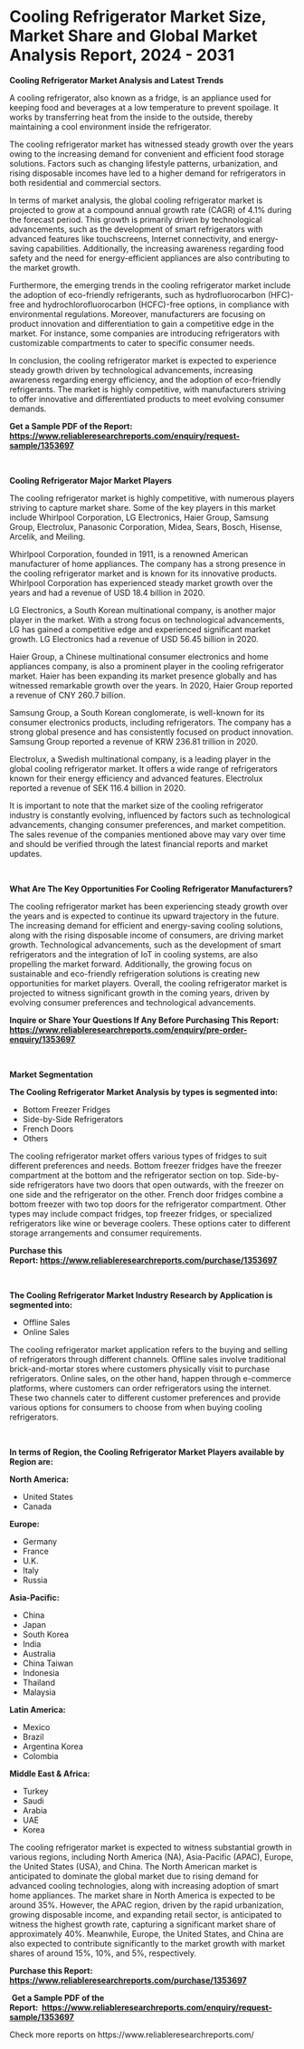<p><h1>Cooling Refrigerator Market Size, Market Share and Global Market Analysis Report, 2024 - 2031</h1></p><p><strong>Cooling Refrigerator Market Analysis and Latest Trends</strong></p>
<p><p>A cooling refrigerator, also known as a fridge, is an appliance used for keeping food and beverages at a low temperature to prevent spoilage. It works by transferring heat from the inside to the outside, thereby maintaining a cool environment inside the refrigerator.</p><p>The cooling refrigerator market has witnessed steady growth over the years owing to the increasing demand for convenient and efficient food storage solutions. Factors such as changing lifestyle patterns, urbanization, and rising disposable incomes have led to a higher demand for refrigerators in both residential and commercial sectors.</p><p>In terms of market analysis, the global cooling refrigerator market is projected to grow at a compound annual growth rate (CAGR) of 4.1% during the forecast period. This growth is primarily driven by technological advancements, such as the development of smart refrigerators with advanced features like touchscreens, Internet connectivity, and energy-saving capabilities. Additionally, the increasing awareness regarding food safety and the need for energy-efficient appliances are also contributing to the market growth.</p><p>Furthermore, the emerging trends in the cooling refrigerator market include the adoption of eco-friendly refrigerants, such as hydrofluorocarbon (HFC)-free and hydrochlorofluorocarbon (HCFC)-free options, in compliance with environmental regulations. Moreover, manufacturers are focusing on product innovation and differentiation to gain a competitive edge in the market. For instance, some companies are introducing refrigerators with customizable compartments to cater to specific consumer needs.</p><p>In conclusion, the cooling refrigerator market is expected to experience steady growth driven by technological advancements, increasing awareness regarding energy efficiency, and the adoption of eco-friendly refrigerants. The market is highly competitive, with manufacturers striving to offer innovative and differentiated products to meet evolving consumer demands.</p></p>
<p><strong>Get a Sample PDF of the Report:&nbsp; <a href="https://www.reliableresearchreports.com/enquiry/request-sample/1353697">https://www.reliableresearchreports.com/enquiry/request-sample/1353697</a></strong></p>
<p>&nbsp;</p>
<p><strong>Cooling Refrigerator Major Market Players</strong></p>
<p><p>The cooling refrigerator market is highly competitive, with numerous players striving to capture market share. Some of the key players in this market include Whirlpool Corporation, LG Electronics, Haier Group, Samsung Group, Electrolux, Panasonic Corporation, Midea, Sears, Bosch, Hisense, Arcelik, and Meiling.</p><p>Whirlpool Corporation, founded in 1911, is a renowned American manufacturer of home appliances. The company has a strong presence in the cooling refrigerator market and is known for its innovative products. Whirlpool Corporation has experienced steady market growth over the years and had a revenue of USD 18.4 billion in 2020.</p><p>LG Electronics, a South Korean multinational company, is another major player in the market. With a strong focus on technological advancements, LG has gained a competitive edge and experienced significant market growth. LG Electronics had a revenue of USD 56.45 billion in 2020.</p><p>Haier Group, a Chinese multinational consumer electronics and home appliances company, is also a prominent player in the cooling refrigerator market. Haier has been expanding its market presence globally and has witnessed remarkable growth over the years. In 2020, Haier Group reported a revenue of CNY 260.7 billion.</p><p>Samsung Group, a South Korean conglomerate, is well-known for its consumer electronics products, including refrigerators. The company has a strong global presence and has consistently focused on product innovation. Samsung Group reported a revenue of KRW 236.81 trillion in 2020.</p><p>Electrolux, a Swedish multinational company, is a leading player in the global cooling refrigerator market. It offers a wide range of refrigerators known for their energy efficiency and advanced features. Electrolux reported a revenue of SEK 116.4 billion in 2020.</p><p>It is important to note that the market size of the cooling refrigerator industry is constantly evolving, influenced by factors such as technological advancements, changing consumer preferences, and market competition. The sales revenue of the companies mentioned above may vary over time and should be verified through the latest financial reports and market updates.</p></p>
<p>&nbsp;</p>
<p><strong>What Are The Key Opportunities For Cooling Refrigerator Manufacturers?</strong></p>
<p><p>The cooling refrigerator market has been experiencing steady growth over the years and is expected to continue its upward trajectory in the future. The increasing demand for efficient and energy-saving cooling solutions, along with the rising disposable income of consumers, are driving market growth. Technological advancements, such as the development of smart refrigerators and the integration of IoT in cooling systems, are also propelling the market forward. Additionally, the growing focus on sustainable and eco-friendly refrigeration solutions is creating new opportunities for market players. Overall, the cooling refrigerator market is projected to witness significant growth in the coming years, driven by evolving consumer preferences and technological advancements.</p></p>
<p><strong>Inquire or Share Your Questions If Any Before Purchasing This Report: <a href="https://www.reliableresearchreports.com/enquiry/pre-order-enquiry/1353697">https://www.reliableresearchreports.com/enquiry/pre-order-enquiry/1353697</a></strong></p>
<p>&nbsp;</p>
<p><strong>Market Segmentation</strong></p>
<p><strong>The Cooling Refrigerator Market Analysis by types is segmented into:</strong></p>
<p><ul><li>Bottom Freezer Fridges</li><li>Side-by-Side Refrigerators</li><li>French Doors</li><li>Others</li></ul></p>
<p><p>The cooling refrigerator market offers various types of fridges to suit different preferences and needs. Bottom freezer fridges have the freezer compartment at the bottom and the refrigerator section on top. Side-by-side refrigerators have two doors that open outwards, with the freezer on one side and the refrigerator on the other. French door fridges combine a bottom freezer with two top doors for the refrigerator compartment. Other types may include compact fridges, top freezer fridges, or specialized refrigerators like wine or beverage coolers. These options cater to different storage arrangements and consumer requirements.</p></p>
<p><strong>Purchase this Report:&nbsp;<a href="https://www.reliableresearchreports.com/purchase/1353697">https://www.reliableresearchreports.com/purchase/1353697</a></strong></p>
<p>&nbsp;</p>
<p><strong>The Cooling Refrigerator Market Industry Research by Application is segmented into:</strong></p>
<p><ul><li>Offline Sales</li><li>Online Sales</li></ul></p>
<p><p>The cooling refrigerator market application refers to the buying and selling of refrigerators through different channels. Offline sales involve traditional brick-and-mortar stores where customers physically visit to purchase refrigerators. Online sales, on the other hand, happen through e-commerce platforms, where customers can order refrigerators using the internet. These two channels cater to different customer preferences and provide various options for consumers to choose from when buying cooling refrigerators.</p></p>
<p>&nbsp;</p>
<p><strong>In terms of Region, the Cooling Refrigerator Market Players available by Region are:</strong></p>
<p>
    <p> <strong> North America: </strong>
        <ul>
            <li>United States</li>
            <li>Canada</li>
        </ul>
        </p> 
    <p> <strong> Europe: </strong>
        <ul>
            <li>Germany</li>
            <li>France</li>
            <li>U.K.</li>
            <li>Italy</li>
            <li>Russia</li>
        </ul>
        </p> 
    <p> <strong> Asia-Pacific: </strong>
        <ul>
            <li>China</li>
            <li>Japan</li>
            <li>South Korea</li>
            <li>India</li>
            <li>Australia</li>
            <li>China Taiwan</li>
            <li>Indonesia</li>
            <li>Thailand</li>
            <li>Malaysia</li>
        </ul>
        </p> 
    <p> <strong> Latin America: </strong>
        <ul>
            <li>Mexico</li>
            <li>Brazil</li>
            <li>Argentina Korea</li>
            <li>Colombia</li>
        </ul>
        </p> 
    <p> <strong> Middle East & Africa: </strong>
        <ul>
            <li>Turkey</li>
            <li>Saudi</li>
            <li>Arabia</li>
            <li>UAE</li>
            <li>Korea</li>
        </ul>
    </p>
    </p>
<p><p>The cooling refrigerator market is expected to witness substantial growth in various regions, including North America (NA), Asia-Pacific (APAC), Europe, the United States (USA), and China. The North American market is anticipated to dominate the global market due to rising demand for advanced cooling technologies, along with increasing adoption of smart home appliances. The market share in North America is expected to be around 35%. However, the APAC region, driven by the rapid urbanization, growing disposable income, and expanding retail sector, is anticipated to witness the highest growth rate, capturing a significant market share of approximately 40%. Meanwhile, Europe, the United States, and China are also expected to contribute significantly to the market growth with market shares of around 15%, 10%, and 5%, respectively.</p></p>
<p><strong>Purchase this Report: <a href="https://www.reliableresearchreports.com/purchase/1353697">https://www.reliableresearchreports.com/purchase/1353697</a></strong></p>
<p>&nbsp;<strong>Get a Sample PDF of the Report:&nbsp;&nbsp;<a href="https://www.reliableresearchreports.com/enquiry/request-sample/1353697">https://www.reliableresearchreports.com/enquiry/request-sample/1353697</a></strong></p>
<p><strong></strong></p>
<p>Check more reports on https://www.reliableresearchreports.com/</p>